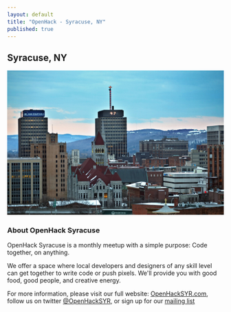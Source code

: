```yaml
---
layout: default
title: "OpenHack - Syracuse, NY"
published: true
---
```


## Syracuse, NY

![Downtown Syracuse](/syracuse/syracuse.jpg)

### About OpenHack Syracuse

OpenHack Syracuse is a monthly meetup with a simple purpose: Code together, on anything.

We offer a space where local developers and designers of any skill level can get together to write code or push pixels. We'll provide you with good food, good people, and creative energy.

For more information, please visit our full website: [OpenHackSYR.com](http://openhacksyr.com), follow us on twitter [@OpenHackSYR](http://twitter.com/OpenHackSYR), or sign up for our [mailing list](http://tinyletter.com/openhacksyr)


